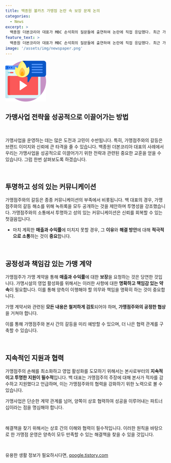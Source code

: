 ```yaml
---
title: 백종원 볼카츠 가맹점 논란 속 보장 문제 논의
categories:
  - News
excerpt: >
  백종원 더본코리아 대표가 MBC 손석희의 질문들에 출연하여 논란에 직접 응답했다. 최근 가맹점주와의 논란에서 녹취록을 공개해야 한다고 주장하며 매출 보장이 불가능하다고 밝혔고, 실제 매출과 수익률에 대한 반론을 제시했다. 또한 가맹점주의 손해에 대해 설명하며 브랜드의 지원과 볼카츠 사업의 적자를 언급했다. 이에 대해 제기된 주장에 대해 반박하며 녹취록의 내용을 해석했다.
feature_text: >
  백종원 더본코리아 대표가 MBC 손석희의 질문들에 출연하여 논란에 직접 응답했다. 최근 가맹점주와의 논란에서 녹취록을 공개해야 한다고 주장하며 매출 보장이 불가능하다고 밝혔고, 실제 매출과 수익률에 대한 반론을 제시했다. 또한 가맹점주의 손해에 대해 설명하며 브랜드의 지원과 볼카츠 사업의 적자를 언급했다. 이에 대해 제기된 주장에 대해 반박하며 녹취록의 내용을 해석했다.
image: '/assets/img/newspaper.png'
---
```


<p><img src="/assets/img/news.png" alt="rentncar 속보" /></p>

<h2>가맹사업 전략을 성공적으로 이끌어가는 방법</h2>

<p data-ke-size="size16">&nbsp;</p>

<p>가맹사업을 운영하는 데는 많은 도전과 고민이 수반됩니다. 특히, 가맹점주와의 갈등은 브랜드 이미지와 신뢰에 큰 타격을 줄 수 있습니다. 백종원 더본코리아 대표의 사례에서 우리는 가맹사업을 성공적으로 이끌어가기 위한 전략과 관련된 중요한 교훈을 얻을 수 있습니다. 그럼 한번 살펴보도록 하겠습니다.</p>

<p data-ke-size="size16">&nbsp;</p>

<h2 data-ke-size="size26">투명하고 성의 있는 커뮤니케이션</h2>

<p>가맹점주와의 갈등은 종종 커뮤니케이션의 부족에서 비롯됩니다. 백 대표의 경우, 가맹점주와의 갈등 해소를 위해 녹취록을 모두 공개하는 것을 제안하며 투명성을 강조했습니다. 가맹점주와의 소통에서 투명하고 성의 있는 커뮤니케이션은 신뢰를 회복할 수 있는 첫걸음입니다. </p>

<ul>
  <li>마치 계획한 <b>매출과 수익률</b>에 미치지 못할 경우, 그 <b>이유</b>와 <b>해결 방안</b>에 대해 <b>적극적으로 소통</b>하는 것이 <b>중요</b>합니다.</li>
</ul>

<p data-ke-size="size16">&nbsp;</p>

<h2 data-ke-size="size26">공정성과 책임감 있는 가맹 계약</h2>

<p>가맹점주가 가맹 계약을 통해 <b>매출과 수익률</b>에 대한 <b>보장</b>을 요청하는 것은 당연한 것입니다. 가맹시설의 영업 활성화를 위해서는 이러한 사항에 대한 <b>명확하고 책임감 있는 약속</b>이 필요합니다. 이를 통해 양측이 이행해야 할 의무와 책임을 명확히 하는 것이 중요합니다.</p>

<p>가맹 계약서와 관련된 <b>모든 내용은 철저하게 검토</b>되어야 하며, <b>가맹점주와의 공정한 협상</b>을 거쳐야 합니다.</p>

<p>이를 통해 가맹점주와 본사 간의 갈등을 미리 예방할 수 있으며, 더 나은 협력 관계를 구축할 수 있습니다.</p>

<p data-ke-size="size16">&nbsp;</p>

<h2 data-ke-size="size26">지속적인 지원과 협력</h2>

<p>가맹점주의 손해를 최소화하고 영업 활성화를 도모하기 위해서는 본사로부터의 <b>지속적이고 투명한 지원이 필수적</b>입니다. 백 대표는 가맹점주의 주장에 대해 본사가 적자를 감수하고 지원했다고 언급하며, 이는 가맹점주와의 협력을 강화하기 위한 노력으로 볼 수 있습니다.</p>

<p>가맹사업은 단순한 계약 관계를 넘어, 양쪽이 상호 협력하여 성공을 이루어내는 파트너십이라는 점을 명심해야 합니다.</p>

<p data-ke-size="size16">&nbsp;</p>

<p>해결책을 찾기 위해서는 상호 간의 이해와 협력이 필수적입니다. 이러한 원칙을 바탕으로 한 가맹점 운영은 양측이 모두 만족할 수 있는 해결책을 찾을 수 있을 것입니다.</p>

<p data-ke-size="size16">&nbsp;</p>
유용한 생활 정보가 필요하시다면, <a href="https://qoogle.tistory.com" rel="dofollow">qoogle.tistory.com</a>


